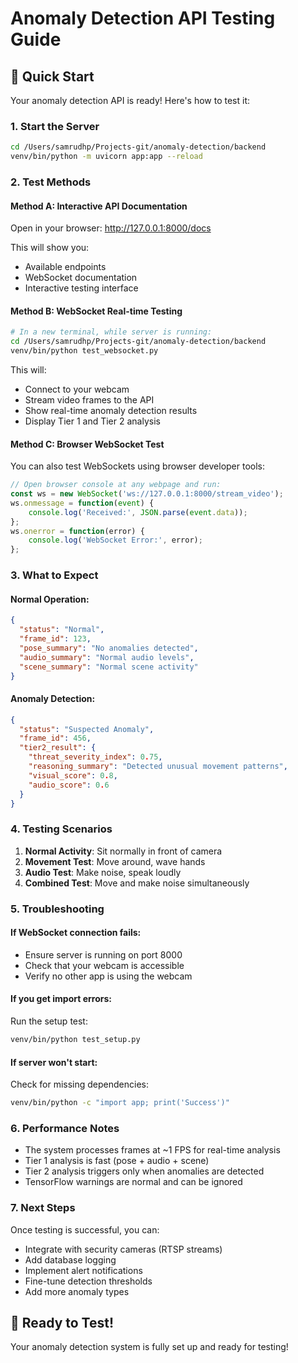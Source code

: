 # Anomaly Detection API Testing Guide

## 🚀 Quick Start

Your anomaly detection API is ready! Here's how to test it:

### 1. Start the Server
```bash
cd /Users/samrudhp/Projects-git/anomaly-detection/backend
venv/bin/python -m uvicorn app:app --reload
```

### 2. Test Methods

#### Method A: Interactive API Documentation
Open in your browser: http://127.0.0.1:8000/docs

This will show you:
- Available endpoints
- WebSocket documentation
- Interactive testing interface

#### Method B: WebSocket Real-time Testing
```bash
# In a new terminal, while server is running:
cd /Users/samrudhp/Projects-git/anomaly-detection/backend
venv/bin/python test_websocket.py
```

This will:
- Connect to your webcam
- Stream video frames to the API
- Show real-time anomaly detection results
- Display Tier 1 and Tier 2 analysis

#### Method C: Browser WebSocket Test
You can also test WebSockets using browser developer tools:
```javascript
// Open browser console at any webpage and run:
const ws = new WebSocket('ws://127.0.0.1:8000/stream_video');
ws.onmessage = function(event) {
    console.log('Received:', JSON.parse(event.data));
};
ws.onerror = function(error) {
    console.log('WebSocket Error:', error);
};
```

### 3. What to Expect

#### Normal Operation:
```json
{
  "status": "Normal",
  "frame_id": 123,
  "pose_summary": "No anomalies detected",
  "audio_summary": "Normal audio levels",
  "scene_summary": "Normal scene activity"
}
```

#### Anomaly Detection:
```json
{
  "status": "Suspected Anomaly",
  "frame_id": 456,
  "tier2_result": {
    "threat_severity_index": 0.75,
    "reasoning_summary": "Detected unusual movement patterns",
    "visual_score": 0.8,
    "audio_score": 0.6
  }
}
```

### 4. Testing Scenarios

1. **Normal Activity**: Sit normally in front of camera
2. **Movement Test**: Move around, wave hands
3. **Audio Test**: Make noise, speak loudly
4. **Combined Test**: Move and make noise simultaneously

### 5. Troubleshooting

#### If WebSocket connection fails:
- Ensure server is running on port 8000
- Check that your webcam is accessible
- Verify no other app is using the webcam

#### If you get import errors:
Run the setup test:
```bash
venv/bin/python test_setup.py
```

#### If server won't start:
Check for missing dependencies:
```bash
venv/bin/python -c "import app; print('Success')"
```

### 6. Performance Notes

- The system processes frames at ~1 FPS for real-time analysis
- Tier 1 analysis is fast (pose + audio + scene)
- Tier 2 analysis triggers only when anomalies are detected
- TensorFlow warnings are normal and can be ignored

### 7. Next Steps

Once testing is successful, you can:
- Integrate with security cameras (RTSP streams)
- Add database logging
- Implement alert notifications
- Fine-tune detection thresholds
- Add more anomaly types

## 🎯 Ready to Test!

Your anomaly detection system is fully set up and ready for testing!
